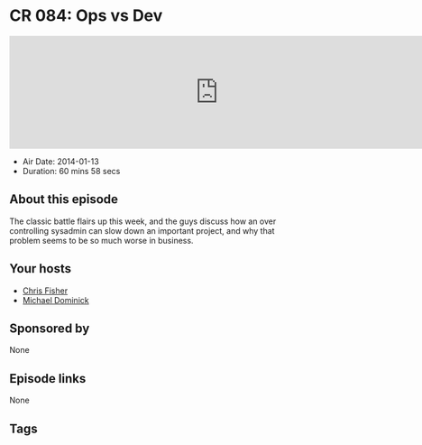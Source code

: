 # CR 084: Ops vs Dev

<iframe src="https://player.fireside.fm/v2/MLf2ZzhC+nzO1AdvR?theme=dark" width="740" height="200" frameborder="0" scrolling="no"></iframe>

* Air Date: 2014-01-13
* Duration: 60 mins 58 secs

## About this episode

The classic battle flairs up this week, and the guys discuss how an over controlling sysadmin can slow down an important project, and why that problem seems to be so much worse in business.

## Your hosts
* [Chris Fisher](https://coder.show/hosts/chrislas)
* [Michael Dominick](https://coder.show/hosts/michael)

## Sponsored by

None



## Episode links

None



## Tags


